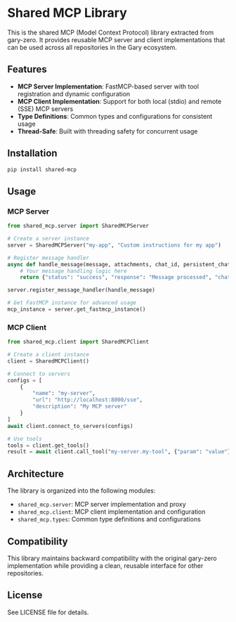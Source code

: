 # Shared MCP Library

This is the shared MCP (Model Context Protocol) library extracted from gary-zero. It provides reusable MCP server and client implementations that can be used across all repositories in the Gary ecosystem.


## Features

- **MCP Server Implementation**: FastMCP-based server with tool registration and dynamic configuration
- **MCP Client Implementation**: Support for both local (stdio) and remote (SSE) MCP servers
- **Type Definitions**: Common types and configurations for consistent usage
- **Thread-Safe**: Built with threading safety for concurrent usage


## Installation

```bash
pip install shared-mcp
```


## Usage

### MCP Server

```python
from shared_mcp.server import SharedMCPServer

# Create a server instance
server = SharedMCPServer("my-app", "Custom instructions for my app")

# Register message handler
async def handle_message(message, attachments, chat_id, persistent_chat):
    # Your message handling logic here
    return {"status": "success", "response": "Message processed", "chat_id": chat_id or ""}

server.register_message_handler(handle_message)

# Get FastMCP instance for advanced usage
mcp_instance = server.get_fastmcp_instance()
```

### MCP Client

```python
from shared_mcp.client import SharedMCPClient

# Create a client instance
client = SharedMCPClient()

# Connect to servers
configs = [
    {
        "name": "my-server",
        "url": "http://localhost:8000/sse",
        "description": "My MCP server"
    }
]
await client.connect_to_servers(configs)

# Use tools
tools = client.get_tools()
result = await client.call_tool("my-server.my-tool", {"param": "value"})
```


## Architecture

The library is organized into the following modules:

- `shared_mcp.server`: MCP server implementation and proxy
- `shared_mcp.client`: MCP client implementation and configuration
- `shared_mcp.types`: Common type definitions and configurations


## Compatibility

This library maintains backward compatibility with the original gary-zero implementation while providing a clean, reusable interface for other repositories.


## License

See LICENSE file for details.
